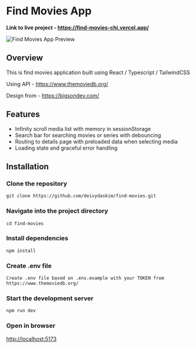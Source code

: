 # Find Movies App
**Link to live project - https://find-movies-chi.vercel.app/**

![Find Movies App Preview](https://raw.githubusercontent.com/deivydaskim/find-movies/main/project-preview.png)
## Overview
This is find movies application built using React / Typescript / TailwindCSS

Using API - https://www.themoviedb.org/

Design from - https://bigsondev.com/

## Features
- Infinity scroll media list with memory in sessionStorage
- Search bar for searching movies or series with debouncing
- Routing to details page with preloaded data when selecting media
- Loading state and graceful error handling

## Installation

### Clone the repository
```git clone https://github.com/deivydaskim/find-movies.git```
### Navigate into the project directory
```cd find-movies```
### Install dependencies
```npm install```
### Create .env file
```Create .env file based on .env.example with your TOKEN from https://www.themoviedb.org/```
### Start the development server
```npm run dev```
### Open in browser
[http://localhost:5173](http://localhost:5173)